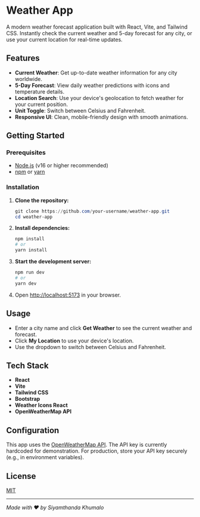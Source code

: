 # Weather App

A modern weather forecast application built with React, Vite, and Tailwind CSS. Instantly check the current weather and 5-day forecast for any city, or use your current location for real-time updates.

## Features

- **Current Weather**: Get up-to-date weather information for any city worldwide.
- **5-Day Forecast**: View daily weather predictions with icons and temperature details.
- **Location Search**: Use your device's geolocation to fetch weather for your current position.
- **Unit Toggle**: Switch between Celsius and Fahrenheit.
- **Responsive UI**: Clean, mobile-friendly design with smooth animations.

## Getting Started

### Prerequisites
- [Node.js](https://nodejs.org/) (v16 or higher recommended)
- [npm](https://www.npmjs.com/) or [yarn](https://yarnpkg.com/)

### Installation

1. **Clone the repository:**
   ```powershell
   git clone https://github.com/your-username/weather-app.git
   cd weather-app
   ```
2. **Install dependencies:**
   ```powershell
   npm install
   # or
   yarn install
   ```
3. **Start the development server:**
   ```powershell
   npm run dev
   # or
   yarn dev
   ```
4. Open [http://localhost:5173](http://localhost:5173) in your browser.

## Usage
- Enter a city name and click **Get Weather** to see the current weather and forecast.
- Click **My Location** to use your device's location.
- Use the dropdown to switch between Celsius and Fahrenheit.

## Tech Stack
- **React**
- **Vite**
- **Tailwind CSS**
- **Bootstrap**
- **Weather Icons React**
- **OpenWeatherMap API**

## Configuration
This app uses the [OpenWeatherMap API](https://openweathermap.org/api). The API key is currently hardcoded for demonstration. For production, store your API key securely (e.g., in environment variables).

## License
[MIT](LICENSE)

---

*Made with ❤️ by Siyamthanda Khumalo*

